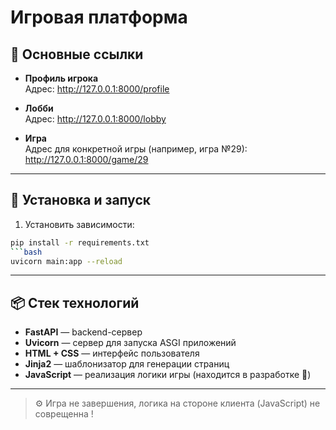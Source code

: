 # Игровая платформа

## 🔗 Основные ссылки

- **Профиль игрока**  
  Адрес: http://127.0.0.1:8000/profile

- **Лобби**  
  Адрес: http://127.0.0.1:8000/lobby

- **Игра**  
  Адрес для конкретной игры (например, игра №29): http://127.0.0.1:8000/game/29

---

## 🚀 Установка и запуск

1. Установить зависимости:

```bash
pip install -r requirements.txt
```bash
uvicorn main:app --reload
```

---

## 📦 Стек технологий

- **FastAPI** — backend-сервер
- **Uvicorn** — сервер для запуска ASGI приложений
- **HTML + CSS** — интерфейс пользователя
- **Jinja2** — шаблонизатор для генерации страниц
- **JavaScript** — реализация логики игры (находится в разработке 🚧)

---

> ⚙ Игра не завершения, логика на стороне клиента (JavaScript) не соврещенна !
